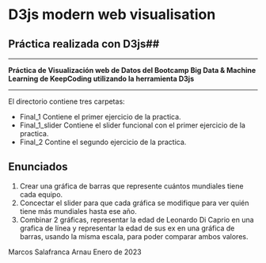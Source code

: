 # D3js modern web visualisation 
## Práctica realizada con D3js##

---

**Práctica de Visualización web de Datos del Bootcamp Big Data & Machine Learning de KeepCoding utilizando la herramienta D3js**

---

El directorio  contiene tres carpetas:
* Final_1   Contiene el primer ejercicio de la practica.
* Final_1_slider   Contiene el slider funcional  con el primer ejercicio de la practica.
* Final_2   Contine el segundo ejercicio de la practica.


## Enunciados ##

1. Crear una gráfica de barras que represente cuántos mundiales tiene cada equipo.
2. Concectar el slider para que cada gráfica se modifique para ver quién tiene más mundiales hasta ese año.
3. Combinar 2 gráficas, representar la edad de Leonardo Di Caprio en una grafica de línea y representar la edad de sus ex en una gráfica de barras, usando la misma escala, para poder comparar ambos valores. 




Marcos Salafranca Arnau                    Enero de 2023